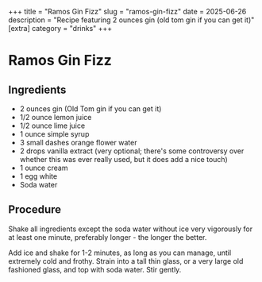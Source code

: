 ﻿+++
title = "Ramos Gin Fizz"
slug = "ramos-gin-fizz"
date = 2025-06-26
description = "Recipe featuring 2 ounces gin (old tom gin if you can get it)"
[extra]
  category = "drinks"
+++

# Ramos Gin Fizz

## Ingredients
* 2 ounces gin (Old Tom gin if you can get it)
* 1/2 ounce lemon juice
* 1/2 ounce lime juice
* 1 ounce simple syrup
* 3 small dashes orange flower water
* 2 drops vanilla extract (very optional; there's some controversy over whether this was ever really used, but it does add a nice touch)
* 1 ounce cream
* 1 egg white
* Soda water

## Procedure
Shake all ingredients except the soda water without ice very vigorously for at least one minute, preferably longer - the longer the better.

Add ice and shake for 1-2 minutes, as long as you can manage, until extremely cold and frothy. Strain into a tall thin glass, or a very large old fashioned glass, and top with soda water. Stir gently.